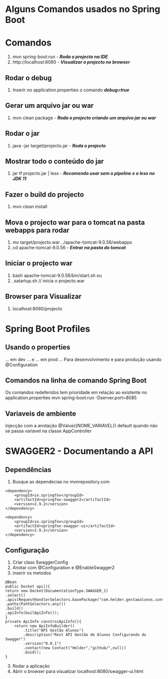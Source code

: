 # Alguns Comandos usados no Spring Boot

# Comandos
1. mvn spring-boot:run - ***Roda o projecto na IDE***
2. http://localhost:8080  - ***Visualizar o projecto no browser***
## Rodar o debug
1. Inserir no application.properties o comando ***debug=true***
## Gerar um arquivo jar ou war
1. mvn clean package - ***Roda o projecto criando um arquivo jar ou war***
## Rodar o jar
1. java -jar target/projecto.jar - ***Roda o projecto***
## Mostrar todo o conteúdo do jar 
1. jar tf projecto.jar | less - ***Recomendo usar sem o pipeline e o less no JDK 11***
## Fazer o build do projecto
1. mvn clean install
## Mova o projecto war para o tomcat na pasta webapps para rodar
1. mv target/projecto.war ../apache-tomcat-9.0.56/webapps
2. cd apache-tomcat-9.0.56 - ***Entrar na pasta do tomcat***
## Iniciar o projecto war
1. bash apache-tomcat-9.0.56/bin/start.sh ou
2. .satartup.sh // inicia o projecto.war
## Browser para Visualizar
1. localhost:8080/projecto

# Spring Boot Profiles

## Usando o properties
... em dev ... e ... em prod ...
Para desenvolvimento e para produção
usando @Configuration
## Comandos na linha de comando Spring Boot
Os comandos redeferidos tem prioridade em relação ao existente no application.properties
mvn spring-boot:run -Dserver.port=8085
## Variaveis de ambiente
injecção com a anotação  @Value({NOME_VARIAVEL})
default quando não se passa variavel
na classe AppController
# SWAGGER2 - Documentando a API
## Dependências
1. Busque as dependecias no mvnrepository.com 
```
<dependency>
    <groupId>io.springfox</groupId>
    <artifactId>springfox-swagger2</artifactId>
    <version>2.9.2</version>
</dependency>

<dependency>
    <groupId>io.springfox</groupId>
    <artifactId>springfox-swagger-ui</artifactId>
    <version>2.9.2</version>
</dependency>
```

## Configuração
1. Criar class SwaggerConfig
2. Anotar com @Configuration e @EnableSwagger2
3. inserir os metodos
```
@Bean
public Docket api(){
return new Docket(DocumentationType.SWAGGER_2)
.select()
.apis(RequestHandlerSelectors.basePackage("com.helder.gestaoalunos.controller"))
.paths(PathSelectors.any())
.build()
.apiInfo(builApiInfo());
}
private ApiInfo constroiApiInfo(){
    return new ApiInfoBuilder()
        .title("API Gestão Alunos")
        .description("Rest API Gestão de Alunos Configurando do Swagger")
        .version("0.0.1")
        .contact(new Contact("Helder","github/",null))
        .buid();
}
```
3. Rodar a aplicação
4. Abrir o browser para visualizar
localhost:8080/swagger-ui.html
